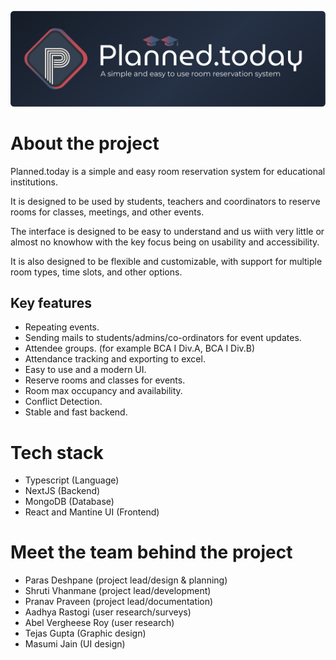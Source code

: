 ![img](/assets/header-logo-wbg.svg)

# About the project

Planned.today is a simple and easy room reservation system for educational institutions.

It is designed to be used by students, teachers and coordinators to reserve rooms for classes, meetings, and other events.

The interface is designed to be easy to understand and us wiith very little or almost no knowhow with the key focus being on usability and accessibility.

It is also designed to be flexible and customizable, with support for multiple room types, time slots, and other options.

## Key features

-   Repeating events.
-   Sending mails to students/admins/co-ordinators for event updates.
-   Attendee groups. (for example BCA I Div.A, BCA I Div.B)
-   Attendance tracking and exporting to excel.
-   Easy to use and a modern UI.
-   Reserve rooms and classes for events.
-   Room max occupancy and availability.
-   Conflict Detection.
-   Stable and fast backend.

# Tech stack

-   Typescript (Language)
-   NextJS (Backend)
-   MongoDB (Database)
-   React and Mantine UI (Frontend)

# Meet the team behind the project

-   Paras Deshpane (project lead/design & planning)
-   Shruti Vhanmane (project lead/development)
-   Pranav Praveen (project lead/documentation)
-   Aadhya Rastogi (user research/surveys)
-   Abel Vergheese Roy (user research)
-   Tejas Gupta (Graphic design)
-   Masumi Jain (UI design)
